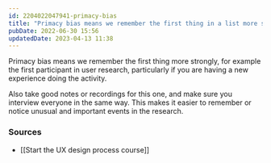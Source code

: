 ```yaml
---
id: 2204022047941-primacy-bias
title: "Primacy bias means we remember the first thing in a list more strongly"
pubDate: 2022-06-30 15:56
updatedDate: 2023-04-13 11:38
---
```


Primacy bias means we remember the first thing more strongly, for example the first participant in user research, particularly if you are having a new experience doing the activity.

Also take good notes or recordings for this one, and make sure you interview everyone in the same way. This makes it easier to remember or notice unusual and important events in the research.

### Sources

- [[Start the UX design process course]]

